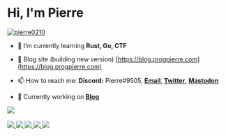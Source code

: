 <h1 align="left">Hi, I'm Pierre</h1>
<p align="left"> 
<a href="https://github.com/pierre0210" target="blank"><img src="https://img.shields.io/github/followers/pierre0210?style=for-the-badge" alt="pierre0210"/></a>
</p>

- 🌱 I’m currently learning **Rust, Go, CTF**

- 📝 Blog site (building new version) [https://blog.progpierre.com](https://blog.progpierre.com)

- 📫 How to reach me: **Discord:** Pierre#9505, <a href="mailto:gamelauncher0210@gmail.com">**Email**</a>, <a href="https://twitter.com/pierre_0210">**Twitter**</a>, <a rel="me" href="https://g0v.social/@progpierre">**Mastodon**</a>

- 🔎 Currently working on [**Blog**](https://blog.progpierre.com/)

<a href="https://github.com/pierre0210">
  <img src="https://skillicons.dev/icons?i=js,ts,go,py,nodejs,express,react,vue,raspberrypi,arduino,linux,git,github,docker" />
</a>
<br></br>
<a href="https://github.com/pierre0210">
  <img src="http://github-profile-summary-cards.vercel.app/api/cards/profile-details?username=pierre0210&theme=solarized_dark" />
  <img src="http://github-profile-summary-cards.vercel.app/api/cards/repos-per-language?username=pierre0210&theme=solarized_dark" />
  <img src="http://github-profile-summary-cards.vercel.app/api/cards/most-commit-language?username=pierre0210&theme=solarized_dark" />
  <img src="http://github-profile-summary-cards.vercel.app/api/cards/stats?username=pierre0210&theme=solarized_dark" />
  <img src="http://github-profile-summary-cards.vercel.app/api/cards/productive-time?username=pierre0210&theme=solarized_dark&utcOffset=8" />
</a>

